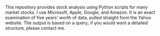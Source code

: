 This repository provides stock analysis using Python scripts for many market stocks. I use Microsoft, Apple, Google, and Amazon. It is an exact examination of five years' worth of data, pulled straight from the Yahoo website. The output is based on a query; if you would want a detailed structure, please contact me.
